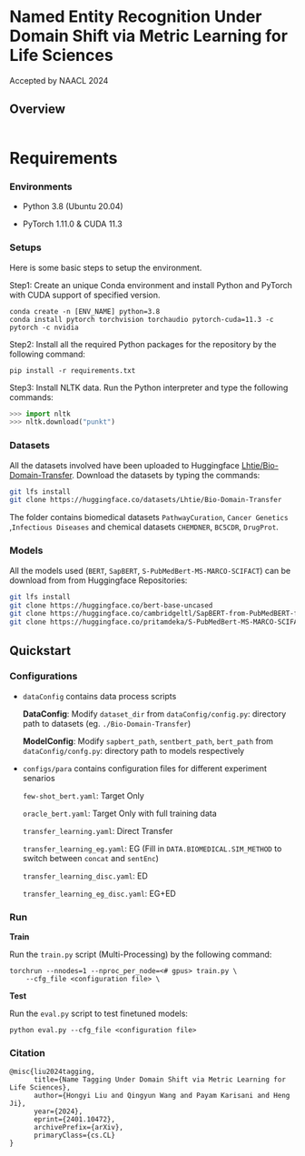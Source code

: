 # Named Entity Recognition Under Domain Shift via Metric Learning for Life Sciences  

Accepted by NAACL 2024

## Overview

![]()

# Requirements

### Environments

* Python 3.8 (Ubuntu 20.04)

* PyTorch 1.11.0 & CUDA 11.3

### Setups

Here is some basic steps to setup the environment.

Step1: Create an unique Conda environment and install Python and PyTorch with CUDA support of specified version. 

```shell
conda create -n [ENV_NAME] python=3.8
conda install pytorch torchvision torchaudio pytorch-cuda=11.3 -c pytorch -c nvidia
```

Step2: Install all the required Python packages for the repository by the following command:

```shell
pip install -r requirements.txt
```

Step3: Install NLTK data. Run the Python interpreter and type the following commands:

```python
>>> import nltk
>>> nltk.download("punkt")
```

### Datasets

All the datasets involved have been uploaded to Huggingface [Lhtie/Bio-Domain-Transfer](https://huggingface.co/datasets/Lhtie/Bio-Domain-Transfer). Download the datasets by typing the commands:

```bash
git lfs install
git clone https://huggingface.co/datasets/Lhtie/Bio-Domain-Transfer
```

The folder contains biomedical datasets `PathwayCuration`, `Cancer Genetics` ,`Infectious Diseases` and chemical datasets `CHEMDNER`, `BC5CDR`, `DrugProt`.

### Models

All the models used (`BERT`, `SapBERT`, `S-PubMedBert-MS-MARCO-SCIFACT`) can be download from  from Huggingface Repositories:

```bash
git lfs install
git clone https://huggingface.co/bert-base-uncased
git clone https://huggingface.co/cambridgeltl/SapBERT-from-PubMedBERT-fulltext
git clone https://huggingface.co/pritamdeka/S-PubMedBert-MS-MARCO-SCIFACT
```

## Quickstart

### Configurations

* `dataConfig` contains data process scripts

	**DataConfig**:  Modify `dataset_dir` from `dataConfig/config.py`: directory  path to datasets (eg. `./Bio-Domain-Transfer`)

	**ModelConfig**: Modify `sapbert_path`, `sentbert_path`, `bert_path` from `dataConfig/confg.py`: directory path to models respectively

* `configs/para` contains configuration files for different experiment senarios

  `few-shot_bert.yaml`: Target Only

  `oracle_bert.yaml`: Target Only with full training data

  `transfer_learning.yaml`: Direct Transfer

  `transfer_learning_eg.yaml`: EG (Fill in `DATA.BIOMEDICAL.SIM_METHOD` to switch between `concat` and `sentEnc`)

  `transfer_learning_disc.yaml`: ED

  `transfer_learning_eg_disc.yaml`: EG+ED

### Run

**Train**

Run the `train.py` script (Multi-Processing) by the following command:

```shell
torchrun --nnodes=1 --nproc_per_node=<# gpus> train.py \
	--cfg_file <configuration file> \
```

**Test**

Run the `eval.py` script to test finetuned models:

```shell
python eval.py --cfg_file <configuration file>
```

### Citation

```
@misc{liu2024tagging,
      title={Name Tagging Under Domain Shift via Metric Learning for Life Sciences}, 
      author={Hongyi Liu and Qingyun Wang and Payam Karisani and Heng Ji},
      year={2024},
      eprint={2401.10472},
      archivePrefix={arXiv},
      primaryClass={cs.CL}
}
```

